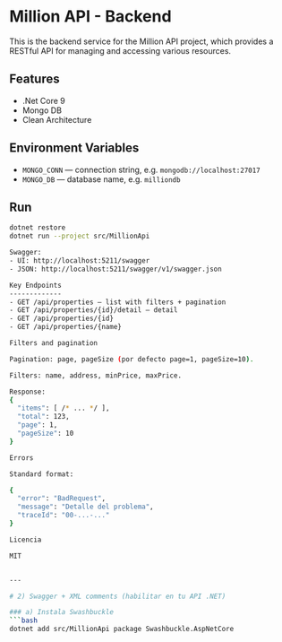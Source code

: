 # Million API - Backend
This is the backend service for the Million API project, which provides a RESTful API for managing and accessing various resources.

## Features
- .Net Core 9
- Mongo DB
- Clean Architecture

## Environment Variables
- `MONGO_CONN` — connection string, e.g. `mongodb://localhost:27017`
- `MONGO_DB` — database name, e.g. `milliondb`

## Run
```bash
dotnet restore
dotnet run --project src/MillionApi

Swagger:
- UI: http://localhost:5211/swagger
- JSON: http://localhost:5211/swagger/v1/swagger.json

Key Endpoints
-------------
- GET /api/properties — list with filters + pagination
- GET /api/properties/{id}/detail — detail
- GET /api/properties/{id}
- GET /api/properties/{name}

Filters and pagination

Pagination: page, pageSize (por defecto page=1, pageSize=10).

Filters: name, address, minPrice, maxPrice.

Response:
{
  "items": [ /* ... */ ],
  "total": 123,
  "page": 1,
  "pageSize": 10
}

Errors

Standard format:

{
  "error": "BadRequest",
  "message": "Detalle del problema",
  "traceId": "00-...-..."
}

Licencia

MIT


---

# 2) Swagger + XML comments (habilitar en tu API .NET)

### a) Instala Swashbuckle
```bash
dotnet add src/MillionApi package Swashbuckle.AspNetCore